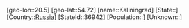 ﻿---
location: [54.72,20.5]
type: City
tags:
- geo/City


SpocWebEntityId: 31746
isDeleted: false
confidential: public

---
[geo-lon::20.5]
[geo-lat::54.72]
[name::Kaliningrad]
[State::]
[Country::[Russia](geo/Continent/Europe/Russia.md)]
[StateId::36942]
[Population::]
[Unknown::]

